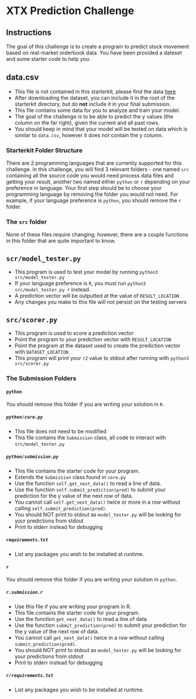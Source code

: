 # XTX Prediction Challenge

## Instructions

The goal of this challenge is to create a program to predict stock movement based on real-market orderbook data. You have been provided a dateset and some starter code to help you.

## data.csv
* This file is not contained in this starterkit, please find the data [here](https://www.google.com/search?rlz=1C5CHFA_enUS835US836&ei=FcHiXPuEOsTO5gLG-ayYBw&q=insert+file+download+link+here&oq=insert+file+download+link+here&gs_l=psy-ab.3...4342.5057..5172...0.0..0.130.481.3j2......0....1..gws-wiz.......0i71j35i39.wmmOJos0Zbs)
* After downloading the dataset, you can include it in the root of the starterkit directory, but do **not** include it in your final submission.
* This file contains some data for you to analyze and train your model. 
* The goal of the challenge is to be able to predict the y values (the column on the far right), given the current and all past rows. 
* You should keep in mind that your model will be tested on data which is similar to `data.csv`, however it does not contain the y column.

### Starterkit Folder Structure

There are 2 programming languages that are currently supported for this challenge. In this challenge, you will find 3 relevant folders - one named `src` containing all the source code
you would need process data files and getting your result, another two named either `python` or `r` depending on your preference in language. Your first step should be to choose your
programming language by removing the folder you would not need. For example, if your language preference is `python`, you should remove the `r` folder.

### The `src` folder

None of these files require changing; however, there are a couple functions in this folder that are quite important to know.

## `scr/model_tester.py`
* This program is used to test your model by running `python3 src/model_tester.py`
* If your language preference is `R`, you must run `python3 src/model_tester.py r` instead.
* A prediction vector will be outputted at the value of `RESULT_LOCATION`
* Any changes you make to this file will not persist on the testing servers

## `src/scorer.py`
* This program is used to score a prediction vector
* Point the program to your prediction vector with `RESULT_LOCATION`
* Point the program at the dataset used to create the prediction vector with `DATASET_LOCATION`
* This program will print your `r2` value to stdout after running with `python3 src/scorer.py` 

### The Submission Folders

#### `python`

You should remove this folder if you are writing your solution in `R`.

##### `python/core.py`
* This file does not need to be modified
* This file contains the `Submission` class, all code to interact with `src/model_tester.py`

##### `python/submission.py`
* This file contains the starter code for your program.
* Extends the `Submission` class found in `core.py`
* Use the function `self.get_next_data()` to read a line of data.
* Use the function `self.submit_prediction(pred)` to submit your prediction for the y value of the next row of data.
* You cannot call `self.get_next_data()` twice or more in a row without calling `self.submit_prediction(pred)`.
* You should NOT print to stdout as `model_tester.py` will be looking for your predictions from stdout
* Print to stderr instead for debugging

##### `requirements.txt`
* List any packages you wish to be installed at runtime.

#### `r`

You should remove this folder if you are writing your solution in `python`.

##### `r.submission.r`
* Use this file if you are writing your program in R.
* This file contains the starter code for your program.
* Use the function `get_next_data()` to read a line of data.
* Use the function `submit_prediction(pred)` to submit your prediction for the y value of the next row of data.
* You cannot call `get_next_data()` twice in a row without calling `submit_prediction(pred)`.
* You should NOT print to stdout as `model_tester.py` will be looking for your predictions from stdout
* Print to stderr instead for debugging

##### `r/requirements.txt`
* List any packages you wish to be installed at runtime.
